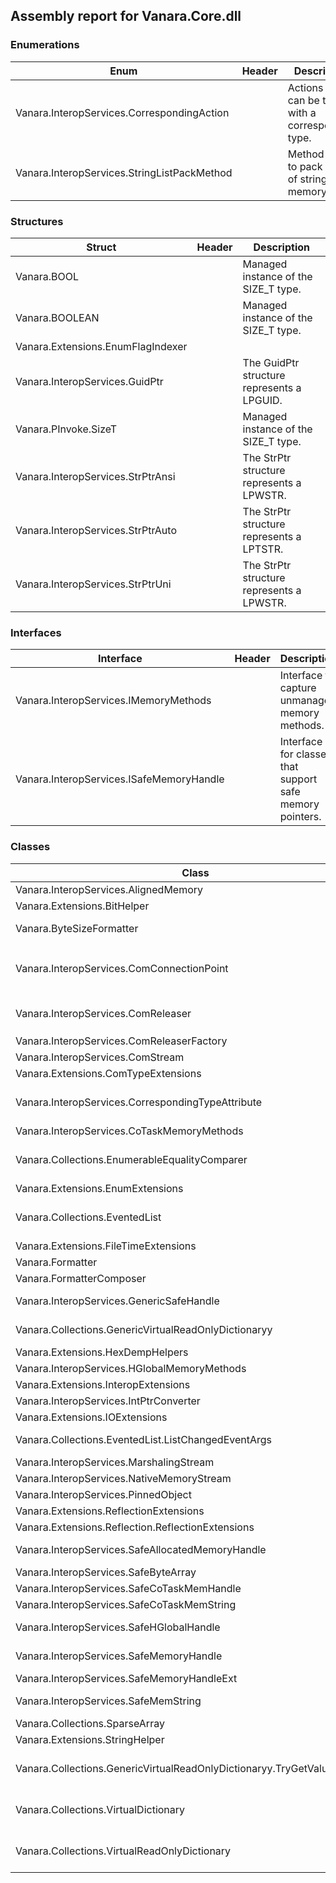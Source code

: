 ## Assembly report for Vanara.Core.dll
### Enumerations
Enum | Header | Description | Values
---- | ---- | ---- | ----
Vanara.InteropServices.CorrespondingAction | | Actions that can be taken with a corresponding type. | None, Get, Set, GetSet, Exception
Vanara.InteropServices.StringListPackMethod | | Method used to pack a list of strings into memory. | Concatenated, Packed
### Structures
Struct | Header | Description
---- | ---- | ----
Vanara.BOOL | | Managed instance of the SIZE_T type.
Vanara.BOOLEAN | | Managed instance of the SIZE_T type.
Vanara.Extensions.EnumFlagIndexer<T> | | 
Vanara.InteropServices.GuidPtr | | The GuidPtr structure represents a LPGUID.
Vanara.PInvoke.SizeT | | Managed instance of the SIZE_T type.
Vanara.InteropServices.StrPtrAnsi | | The StrPtr structure represents a LPWSTR.
Vanara.InteropServices.StrPtrAuto | | The StrPtr structure represents a LPTSTR.
Vanara.InteropServices.StrPtrUni | | The StrPtr structure represents a LPWSTR.
### Interfaces
Interface | Header | Description
---- | ---- | ----
Vanara.InteropServices.IMemoryMethods | | Interface to capture unmanaged memory methods.
Vanara.InteropServices.ISafeMemoryHandle | | Interface for classes that support safe memory pointers.
### Classes
Class | Header | Description
---- | ---- | ----
Vanara.InteropServices.AlignedMemory<T> | | A memory block aligned on a specific byte boundary.
Vanara.Extensions.BitHelper | | Static methods to help with bit manipulation.
Vanara.ByteSizeFormatter | | A custom formatter for byte sizes (things like files, network bandwidth, etc.) that will automatically determine the best abbreviation.
Vanara.InteropServices.ComConnectionPoint | | Helper class to create an advised COM sink. When this class is constructed, the source is queried for an `System.Runtime.InteropServices.ComTypes.IConnectionPointContainer` reference.
Vanara.InteropServices.ComReleaser<T> | | A safe variable to hold an instance of a COM class that automatically calls `System.Runtime.InteropServices.Marshal.ReleaseComObject(System.Object)` on disposal.
Vanara.InteropServices.ComReleaserFactory | | Factory for creating `Vanara.InteropServices.ComReleaser`1` objects.
Vanara.InteropServices.ComStream | | Implements a .NET stream over a COM IStream instance.
Vanara.Extensions.ComTypeExtensions | | Extensions for types in System.Runtime.InteropServices.ComTypes.
Vanara.InteropServices.CorrespondingTypeAttribute | | Attribute for enum values that provides information about corresponding types and related actions. Useful for Get/Set methods that use an enumeration value to determine the type to get or set.
Vanara.InteropServices.CoTaskMemoryMethods | | Unmanaged memory methods for COM.
Vanara.Collections.EnumerableEqualityComparer<T> | | Checks the linear equality of two enumerated lists. For lists to be equal, they must have the same number of elements and each index must hold the same value in each list.
Vanara.Extensions.EnumExtensions | | Extensions for enumerated types.
Vanara.Collections.EventedList<T> | | A generic list that provides event for changes to the list. This is an alternative to ObservableCollection that provides distinct events for each action (add, insert, remove, changed).
Vanara.Extensions.FileTimeExtensions | | Extensions for `System.Runtime.InteropServices.ComTypes.FILETIME`.
Vanara.Formatter | | Base class for expandable formatters.
Vanara.FormatterComposer | | Extension method to combine formatter instances.
Vanara.InteropServices.GenericSafeHandle | | A `System.Runtime.InteropServices.SafeHandle` that takes a delegate in the constructor that closes the supplied handle.
Vanara.Collections.GenericVirtualReadOnlyDictionaryy<T> | | A generic class that creates a read-only dictionary from a list and getter function.
Vanara.Extensions.HexDempHelpers | | Extension to dump a byte array.
Vanara.InteropServices.HGlobalMemoryMethods | | Unmanaged memory methods for HGlobal.
Vanara.Extensions.InteropExtensions | | Extension methods for System.Runtime.InteropServices.
Vanara.InteropServices.IntPtrConverter | | Functions to safely convert a memory pointer to a type.
Vanara.Extensions.IOExtensions | | Extensions for classes in System.IO.
Vanara.Collections.EventedList<T>.ListChangedEventArgs<T> | | An `System.EventArgs` structure passed to events generated by an `Vanara.Collections.EventedList`1`.
Vanara.InteropServices.MarshalingStream | | A `System.IO.Stream` derivative for working with unmanaged memory.
Vanara.InteropServices.NativeMemoryStream | | A `System.IO.Stream` derivative for working with unmanaged memory.
Vanara.InteropServices.PinnedObject | | A safe class that represents an object that is pinned in memory.
Vanara.Extensions.ReflectionExtensions | | Extensions related to <c>System.Reflection</c>
Vanara.Extensions.Reflection.ReflectionExtensions | | Extensions for `System.Object` related to <c>System.Reflection</c>
Vanara.InteropServices.SafeAllocatedMemoryHandle | | Abstract base class for all SafeHandle derivatives that encapsulate handling unmanaged memory.
Vanara.InteropServices.SafeByteArray | | An safe unmanaged array of bytes allocated on the global heap.
Vanara.InteropServices.SafeCoTaskMemHandle | | A `System.Runtime.InteropServices.SafeHandle` for memory allocated via COM.
Vanara.InteropServices.SafeCoTaskMemString | | Safely handles an unmanaged memory allocated Unicode string.
Vanara.InteropServices.SafeHGlobalHandle | | A `System.Runtime.InteropServices.SafeHandle` for memory allocated via LocalAlloc.
Vanara.InteropServices.SafeMemoryHandle<T> | | Abstract base class for all SafeAllocatedMemoryHandle derivatives that apply a specific memory handling routine set.
Vanara.InteropServices.SafeMemoryHandleExt<T> | | A `System.Runtime.InteropServices.SafeHandle` for memory allocated via COM.
Vanara.InteropServices.SafeMemString<T> | | Base abstract class for a string handler based on `Vanara.InteropServices.SafeMemoryHandle`1`.
Vanara.Collections.SparseArray<T> | | A sparse array based on a dictionary.
Vanara.Extensions.StringHelper | | A safe class that represents an object that is pinned in memory.
Vanara.Collections.GenericVirtualReadOnlyDictionaryy<T>.TryGetValueDelegate | | Delegate for the implementation of the `Vanara.Collections.GenericVirtualReadOnlyDictionaryy`2.TryGetValue(`0,`1@)` method.
Vanara.Collections.VirtualDictionary<T> | | A generic base class for providing a dictionary that gets and sets its values using virtual method calls. Useful for exposing lookups into existing list environments like the file system, registry, service controller, etc.
Vanara.Collections.VirtualReadOnlyDictionary<T> | | A generic base class for providing a read-only dictionary that gets its values using virtual method calls. Useful for exposing lookups into existing list environments like the file system, registry, service controller, etc.
